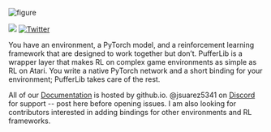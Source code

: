![figure](https://pufferai.github.io/build/html/_images/header.png)

[![](https://dcbadge.vercel.app/api/server/spT4huaGYV?style=plastic)](https://discord.gg/spT4huaGYV)
[![Twitter](https://img.shields.io/twitter/url/https/twitter.com/cloudposse.svg?style=social&label=Follow%20%40jsuarez5341)](https://twitter.com/jsuarez5341)

You have an environment, a PyTorch model, and a reinforcement learning framework that are designed to work together but don’t. PufferLib is a wrapper layer that makes RL on complex game environments as simple as RL on Atari. You write a native PyTorch network and a short binding for your environment; PufferLib takes care of the rest.

All of our [Documentation](https://pufferai.github.io "PufferLib Documentation") is hosted by github.io. @jsuarez5341 on [Discord](https://discord.gg/spT4huaGYV) for support -- post here before opening issues. I am also looking for contributors interested in adding bindings for other environments and RL frameworks.
